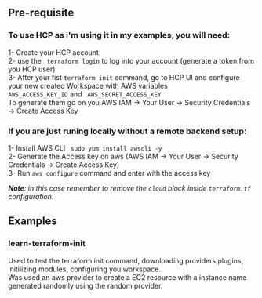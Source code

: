 ## Pre-requisite
### To use HCP as i'm using it in my examples, you will need:
1- Create your HCP account  
2- use the ``` terraform login``` to log into your account (generate a token from you HCP user)  
3- After your fist ``` terraform init ``` command, go to HCP UI and configure your new created Workspace with AWS variables  
``` AWS_ACCESS_KEY_ID ``` and ``` AWS_SECRET_ACCESS_KEY```  
To generate them go on you AWS IAM -> Your User -> Security Credentials -> Create Access Key  

### If you are just runing locally without a remote backend setup:
1- Install AWS CLI ``` sudo yum install awscli -y```  
2- Generate the Access key on aws (AWS IAM -> Your User -> Security Credentials -> Create Access Key)  
3- Run ``` aws configure ``` command and enter with the access key  

_**Note**: in this case remember to remove the `cloud` block inside `terraform.tf` configuration._  
## Examples
### learn-terraform-init
Used to test the terraform init command, downloading providers plugins, initilizing modules, configuring you workspace.  
Was used an aws provider to create a EC2 resource with a instance name generated randomly using the random provider.  